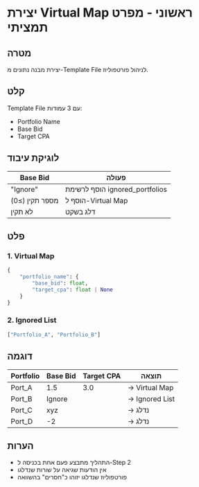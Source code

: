 # יצירת Virtual Map ראשוני - מפרט תמציתי

## מטרה
יצירת מבנה נתונים מ-Template File לניהול פורטפוליוז.

## קלט
Template File עם 3 עמודות:
- Portfolio Name
- Base Bid  
- Target CPA

## לוגיקת עיבוד

| Base Bid | פעולה |
|----------|--------|
| "Ignore" | הוסף לרשימת ignored_portfolios |
| מספר תקין (≥0) | הוסף ל-Virtual Map |
| לא תקין | דלג בשקט |

## פלט

### 1. Virtual Map
```python
{
    "portfolio_name": {
        "base_bid": float,
        "target_cpa": float | None
    }
}
```

### 2. Ignored List
```python
["Portfolio_A", "Portfolio_B"]
```

## דוגמה

| Portfolio | Base Bid | Target CPA | תוצאה |
|-----------|----------|------------|--------|
| Port_A | 1.5 | 3.0 | → Virtual Map |
| Port_B | Ignore | | → Ignored List |
| Port_C | xyz | | → נדלג |
| Port_D | -2 | | → נדלג |

## הערות
- התהליך מתבצע פעם אחת בכניסה ל-Step 2
- אין הודעות שגיאה על שורות שנדלגו
- פורטפוליוז שנדלגו יזוהו כ"חסרים" בהשוואה